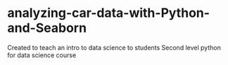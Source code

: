 # analyzing-car-data-with-Python-and-Seaborn
Created to teach an intro to data science to students
Second level python for data science course
